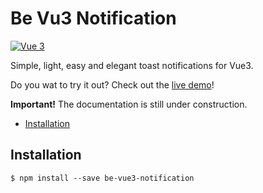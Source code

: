 # Be Vu3 Notification

[![Vue 3](https://img.shields.io/badge/Vue-3-green)](https://img.shields.io/badge/Vue-3-green)

Simple, light, easy and elegant toast notifications for Vue3.

Do you wat to try it out? Check out the [live demo](https://bernanr.github.io/be-vue3-notification/)!


**Important!** The documentation is still under construction.

 - [Installation](#installation)

 ## Installation

```
$ npm install --save be-vue3-notification
```